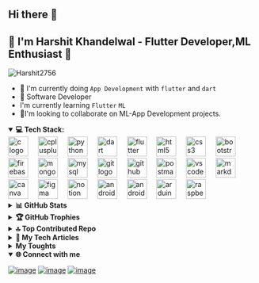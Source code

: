 ## Hi there 👋

## 👲 I'm <b>Harshit Khandelwal</b> - Flutter Developer,ML Enthusiast 👋

<p align="left"> <img src="https://komarev.com/ghpvc/?username=Harshit2756&label=Profile%20Views&color=66ff00&style=flat" alt="Harshit2756" /> </p>

- 🔭 I'm currently doing `App Development` with `flutter` and `dart`
- 👲 Software Developer
- I'm currently learning `Flutter` `ML`
- 👯I'm looking to collaborate on ML-App Development projects.
  <!-- - 🤔 2022 Goal: Learn Developing a OS from scratch-->
  <!-- - 💬 Ask me about Technology in `Docker`, `Dart` , `Server` , `REST-APIs` and `DevOps` -->

 <details open>
   <summary><b>💻 Tech Stack:</b></summary>
 
  <img src="https://cdn.jsdelivr.net/gh/devicons/devicon/icons/c/c-original.svg" height="40" alt="c logo"  />
  <img width="12" />
  <img src="https://cdn.jsdelivr.net/gh/devicons/devicon/icons/cplusplus/cplusplus-original.svg" height="40" alt="cplusplus logo"  />
  <img width="12" />
  <img src="https://cdn.jsdelivr.net/gh/devicons/devicon/icons/python/python-original.svg" height="40" alt="python logo"  />
  <img width="12" />
  <img src="https://cdn.jsdelivr.net/gh/devicons/devicon/icons/dart/dart-original.svg" height="40" alt="dart logo"  />
  <img width="12" />
  <img src="https://cdn.jsdelivr.net/gh/devicons/devicon/icons/flutter/flutter-original.svg" height="40" alt="flutter logo"  />
  <img width="12" />
  <img src="https://cdn.jsdelivr.net/gh/devicons/devicon/icons/html5/html5-original.svg" height="40" alt="html5 logo"  />
  <img width="12" />
  <img src="https://cdn.jsdelivr.net/gh/devicons/devicon/icons/css3/css3-original.svg" height="40" alt="css3 logo"  />
  <img width="12" />
  <img src="https://cdn.jsdelivr.net/gh/devicons/devicon/icons/bootstrap/bootstrap-original.svg" height="40" alt="bootstrap logo"  />
  <img width="12" />
  <img src="https://cdn.jsdelivr.net/gh/devicons/devicon/icons/firebase/firebase-plain.svg" height="40" alt="firebase logo"  />
  <img width="12" />
  <img src="https://cdn.jsdelivr.net/gh/devicons/devicon/icons/mongodb/mongodb-plain-wordmark.svg" height="40" alt="mongodb logo"  />
  <img width="12" />
  <img src="https://cdn.jsdelivr.net/gh/devicons/devicon/icons/mysql/mysql-original.svg" height="40" alt="mysql logo"  />
  <img width="12" />
  <img src="https://cdn.jsdelivr.net/gh/devicons/devicon/icons/git/git-plain.svg" height="40" alt="git logo"  />
  <img width="12" />
  <img src="https://cdn.jsdelivr.net/gh/devicons/devicon/icons/github/github-original.svg" height="40" alt="github logo"  />
  <img width="12" />
  <img src="https://cdn.jsdelivr.net/gh/devicons/devicon/icons/postman/postman-original.svg" height="40" alt="postman logo"  />
  <img width="12" />
  <img src="https://cdn.jsdelivr.net/gh/devicons/devicon/icons/vscode/vscode-original.svg" height="40" alt="vscode logo"  />
  <img width="12" />
  <img src="https://cdn.jsdelivr.net/gh/devicons/devicon/icons/markdown/markdown-original.svg" height="40" alt="markdown logo"  />
  <img width="12" />
  <img src="https://cdn.jsdelivr.net/gh/devicons/devicon/icons/canva/canva-original.svg" height="40" alt="canva logo"  />
  <img width="12" />
  <img src="https://cdn.jsdelivr.net/gh/devicons/devicon/icons/figma/figma-original.svg" height="40" alt="figma logo"  />
  <img width="12" />
  <img src="https://cdn.jsdelivr.net/gh/devicons/devicon/icons/notion/notion-original.svg" height="40" alt="notion logo"  />
  <img width="12" />
  <img src="https://cdn.jsdelivr.net/gh/devicons/devicon/icons/androidstudio/androidstudio-original.svg" height="40" alt="androidstudio logo"  />
  <img width="12" />
  <img src="https://cdn.jsdelivr.net/gh/devicons/devicon/icons/android/android-original.svg" height="40" alt="android logo"  />
  <img width="12" />
   <img src="https://cdn.jsdelivr.net/gh/devicons/devicon/icons/arduino/arduino-original.svg" height="40" alt="arduino logo"  />
  <img width="12" />
  <img src="https://cdn.jsdelivr.net/gh/devicons/devicon/icons/raspberrypi/raspberrypi-original.svg" height="40" alt="raspberrypi logo"  />

 </details>
 
<details>
 <summary><b>📊 GitHub Stats</b></summary>

![hi](https://github-readme-stats.vercel.app/api?username=Harshit2756&theme=dark&hide_border=false&include_all_commits=true&count_private=true) <img width="12" />
![](https://github-readme-streak-stats.herokuapp.com/?user=Harshit2756&theme=dark&hide_border=false)
<br/><br/>
![](https://github-readme-stats.vercel.app/api/top-langs/?username=Harshit2756&theme=dark&hide_border=false&include_all_commits=true&count_private=true&layout=compact)

<!-- ![harshit2756's Top Languages](https://github-readme-stats.vercel.app/api/top-langs/?username=harshit2756&theme=tokyonight&show_icons=true&hide_border=false&layout=compact)-->

</details>

<details >
 <summary><b>🏆 GitHub Trophies </b></summary>
 
 ![](https://github-profile-trophy.vercel.app/?username=Harshit2756&theme=onedark&no-frame=false&no-bg=false&margin-w=4)

</details>

<details >
 <summary><b>🔝 Top Contributed Repo </b></summary>

![](https://github-contributor-stats.vercel.app/api?username=Harshit2756&limit=5&theme=dark&combine_all_yearly_contributions=true)

</details>
 
<details>
 <summary><b>📝 My Tech Articles</b></summary>
 
 <div align="center">
  <h3>Latest Publications</h3>
  <a target="_blank" href="https://medium.com/@harshit2756/skip-the-apk-how-to-deploy-flutter-mobile-apps-as-instant-web-preview-724ce3b1f502">
    <img src="https://miro.medium.com/v2/resize:fit:2000/format:webp/0*tEcQfrEADQ9B8WB9" alt="Skip the APK: How to Deploy Flutter Mobile Apps as Instant Web Preview" width="600">
    <p><strong>Skip the APK: How to Deploy Flutter Mobile Apps as Instant Web Preview</strong></p>
  </a>
 </div>
 
</details>

<details>
 <summary><b>My Toughts</b></summary>

```
  Life myLife = new Life();
  myLife.startLife();
  while ( !myLife.isSuccess() )
    myLife.tryAgain();
    if (myLife.death()){
      break;
    }
  }
```

> You must finish what you start and finish it well!

</details>

<details open>
 <summary><b>🌐 Connect with me</b></summary>

[![image](https://img.shields.io/badge/Gmail-D14836?style=for-the-badge&logo=gmail&logoColor=white)](mailto:khandelwalharshit431+github@gmail.com)
[![image](https://img.shields.io/badge/LinkedIn-0077B5?style=for-the-badge&logo=linkedin&logoColor=white)](https://www.linkedin.com/in/harshit-khandelwal-3a76631b9/)
[![image](https://img.shields.io/badge/Personal%20Website-000000?style=for-the-badge&logo=github&logoColor=white)](https://harshit-khandelwal.web.app/)

<!-- [![image](https://img.shields.io/badge/Twitter-1DA1F2?style=for-the-badge&logo=twitter&logoColor=white)](https://twitter.com/)-->

</details>
<!-- ### 😂 Random Dev Meme -->
<!-- <img src='https://randommeme-five.vercel.app/' style="height: 400px;"/> -->

<!-- [![](https://visitcount.itsvg.in/api?id=Harshit2756&icon=0&color=0)](https://visitcount.itsvg.in) -->
